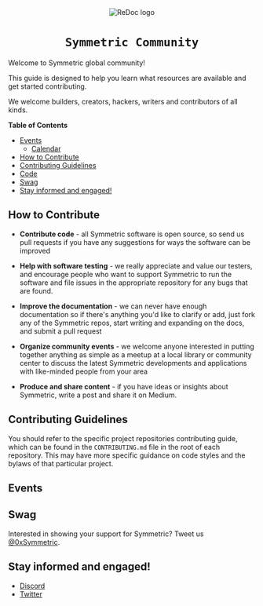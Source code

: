 <div align="center">
  <img alt="ReDoc logo" src="https://raw.githubusercontent.com/centfinance/Community/main/media-pack/symmetric_logo_256.png" />

</div>

<h1 align=center><code>Symmetric Community</code></h1>

Welcome to Symmetric global community! 

This guide is designed to help you learn what resources are available and get started contributing.

We welcome builders, creators, hackers, writers and contributors of all kinds.

**Table of Contents**
<!-- TOC -->

  - [Events](#events)
    - [Calendar](#calendar)
  - [How to Contribute](#how-to-contribute)
  - [Contributing Guidelines](#contributing-guidelines)
  - [Code](#code)
  - [Swag](#swag)
  - [Stay informed and engaged!](#stay-informed-and-engaged)

<!-- /TOC -->

## How to Contribute

-  **Contribute code** - all Symmetric software is open source, so send us pull requests if you have any suggestions for ways the software can be improved

-  **Help with software testing** - we really appreciate and value our testers, and encourage people who want to support Symmetric to run the software and file issues in the appropriate repository for any bugs that are found.

-  **Improve the documentation** - we can never have enough documentation so if there's anything you'd like to clarify or add, just fork any of the Symmetric repos, start writing and expanding on the docs, and submit a pull request

-  **Organize community events** - we welcome anyone interested in putting together anything as simple as a meetup at a local library or community center to discuss the latest Symmetric developments and applications with like-minded people from your area

-  **Produce and share content** - if you have ideas or insights about Symmetric, write a post and share it on Medium.

## Contributing Guidelines

You should refer to the specific project repositories contributing guide, which can be found in the `CONTRIBUTING.md` file in the root of each repository. This may have more specific guidance on code styles and the bylaws of that particular project.

## Events

## Swag

Interested in showing your support for Symmetric?  Tweet us [@0xSymmetric](https://twitter.com/0xsymmetric).

## Stay informed and engaged!

- [Discord](https://discord.gg/s6Yktt7yXk)
- [Twitter](https://twitter.com/0xsymmetric)

